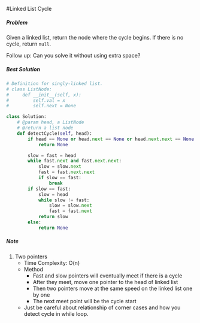 #Linked List Cycle
##### Problem
Given a linked list, return the node where the cycle begins. If there is no cycle, return `null`.

Follow up:
Can you solve it without using extra space?
##### Best Solution
```python
# Definition for singly-linked list.
# class ListNode:
#     def __init__(self, x):
#         self.val = x
#         self.next = None

class Solution:
    # @param head, a ListNode
    # @return a list node
    def detectCycle(self, head):
        if head == None or head.next == None or head.next.next == None:
            return None

        slow = fast = head
        while fast.next and fast.next.next:
            slow = slow.next
            fast = fast.next.next
            if slow == fast:
                break
        if slow == fast:
            slow = head
            while slow != fast:
                slow = slow.next
                fast = fast.next
            return slow
        else:
            return None
```
##### Note
1. Two pointers
    * Time Complexity: O(n)
    * Method
        * Fast and slow pointers will eventually meet if there is a cycle
        * After they meet, move one pointer to the head of linked list
        * Then two pointers move at the same speed on the linked list one by one
        * The next meet point will be the cycle start
    * Just be careful about relationship of corner cases and how you detect cycle in while loop.
